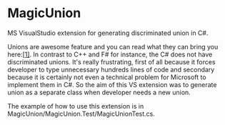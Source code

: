 # MagicUnion
MS VisualStudio extension for generating discriminated union in C#.

Unions are awesome feature and you can read what they can bring you here:[[1]](https://fsharpforfunandprofit.com/posts/discriminated-unions/). In contrast to C++ and F# for instance, the C# does not have discriminated unions. It's really frustrating, first of all because it forces developer to type unnecessary hundreds lines of code and secondary because it is certainly not even a technical problem for Microsoft to implement them in C#. So the aim of this VS extension was to generate union as a separate class when developer needs a new union.

The example of how to use this extension is in MagicUnion/MagicUnion.Test/MagicUnionTest.cs.


